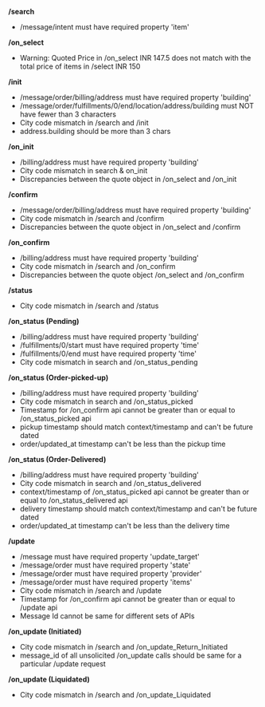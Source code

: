 **/search**
- /message/intent must have required property 'item'

**/on_select**
- Warning: Quoted Price in /on_select INR 147.5 does not match with the total price of items in /select INR 150

**/init**
- /message/order/billing/address must have required property 'building'
- /message/order/fulfillments/0/end/location/address/building must NOT have fewer than 3 characters
- City code mismatch in /search and /init
- address.building should be more than 3 chars

**/on_init**
- /billing/address must have required property 'building'
- City code mismatch in search & on_init
- Discrepancies between the quote object in /on_select and /on_init

**/confirm**
- /message/order/billing/address must have required property 'building'
- City code mismatch in /search and /confirm
- Discrepancies between the quote object in /on_select and /confirm

**/on_confirm**
- /billing/address must have required property 'building'
- City code mismatch in /search and /on_confirm
- Discrepancies between the quote object /on_select and /on_confirm

**/status**
- City code mismatch in /search and /status

**/on_status (Pending)**
- /billing/address must have required property 'building'
- /fulfillments/0/start must have required property 'time'
- /fulfillments/0/end must have required property 'time'
- City code mismatch in search and /on_status_pending

**/on_status (Order-picked-up)**
- /billing/address must have required property 'building'
- City code mismatch in search and /on_status_picked
- Timestamp for /on_confirm api cannot be greater than or equal to /on_status_picked api
- pickup timestamp should match context/timestamp and can't be future dated
- order/updated_at timestamp can't be less than the pickup time

**/on_status (Order-Delivered)**
- /billing/address must have required property 'building'
- City code mismatch in search and /on_status_delivered
- context/timestamp of /on_status_picked api cannot be greater than or equal to /on_status_delivered api
- delivery timestamp should match context/timestamp and can't be future dated
- order/updated_at timestamp can't be less than the delivery time

**/update**
- /message must have required property 'update_target'
- /message/order must have required property 'state'
- /message/order must have required property 'provider'
- /message/order must have required property 'items'
- City code mismatch in /search and /update
- Timestamp for /on_confirm api cannot be greater than or equal to /update api
- Message Id cannot be same for different sets of APIs

**/on_update (Initiated)**
- City code mismatch in /search and /on_update_Return_Initiated
- message_id of all unsolicited /on_update calls should be same for a particular /update request

**/on_update (Liquidated)**
- City code mismatch in /search and /on_update_Liquidated

